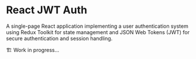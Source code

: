 # React JWT Auth
A single-page React application implementing a user authentication system using Redux Toolkit for state management and JSON Web Tokens (JWT) for secure authentication and session handling.

🏗️ Work in progress...
